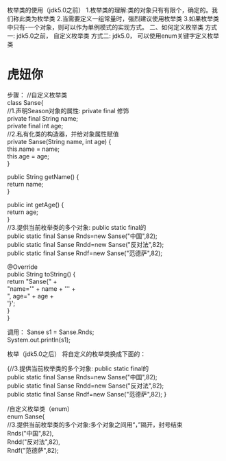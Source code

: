  枚举类的使用（jdk5.0之前）
1.枚举类的理解:类的对象只有有限个，确定的。我们称此类为枚举类
2.当需要定义一组常量时，强烈建议使用枚举类
3.如果枚举类中只有-一个对象，则可以作为单例模式的实现方式。
二、如何定义枚举类
方式一: jdk5.0之前， 自定义枚举类
方式二: jdk5.0， 可以使用enum关键字定义枚举类

# 虎妞你
步骤：
//自定义枚举类  
class Sanse{  
   //1.声明Season对象的属性: private final 修饰  
   private final String name;  
   private final int age;  
   //2.私有化类的构造器，并给对象属性赋值  
   private  Sanse(String name, int age) {  
      this.name = name;  
      this.age = age;  
   }  
  
   public String getName() {  
      return name;  
   }  
  
   public int getAge() {  
      return age;  
   }  
   //3.提供当前枚举类的多个对象: public static final的  
   public static final Sanse Rnds=new Sanse("中国",82);  
   public static final Sanse Rndd=new Sanse("反对法",82);  
   public static final Sanse Rndf=new Sanse("范德萨",82);  
  
   @Override  
   public String toString() {  
      return "Sanse{" +  
            "name='" + name + '\'' +  
            ", age=" + age +  
            '}';  
   }  
}




调用：
Sanse s1 = Sanse.Rnds;  
System.out.println(s1);


枚举（jdk5.0之后）
    将自定义的枚举类换成下面的：
    
 {//3.提供当前枚举类的多个对象: public static final的  
   public static final Sanse Rnds=new Sanse("中国",82);  
   public static final Sanse Rndd=new Sanse("反对法",82);  
   public static final Sanse Rndf=new Sanse("范德萨",82);  }




/自定义枚举类（enum）  
enum Sanse{  
   //3.提供当前枚举类的多个对象:多个对象之间用“，”隔开，封号结束  
    Rnds("中国",82),  
    Rndd("反对法",82),  
    Rndf("范德萨",82);